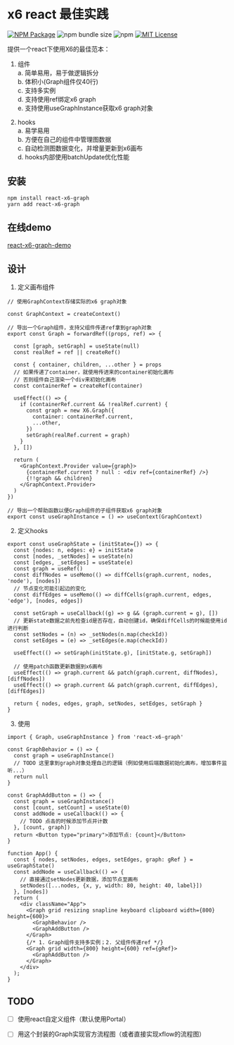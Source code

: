 # x6 react 最佳实践
<a href="https://www.npmjs.com/package/react-x6-graph"><img alt="NPM Package" src="https://img.shields.io/npm/v/react-x6-graph.svg?style=flat-square"></a>
![npm bundle size](https://img.shields.io/bundlephobia/minzip/react-x6-graph?style=flat-square)
![npm](https://img.shields.io/npm/dm/react-x6-graph?style=flat-square)
<a href="/LICENSE"><img src="https://img.shields.io/github/license/lloydzhou/antv-x6-react-practice?style=flat-square" alt="MIT License"></a>

提供一个react下使用X6的最佳范本：
1. 组件  
a. 简单易用，易于做逻辑拆分  
b. 体积小(Graph组件仅40行)  
c. 支持多实例  
d. 支持使用ref绑定x6 graph  
e. 支持使用useGraphInstance获取x6 graph对象

2. hooks  
a. 易学易用  
b. 方便在自己的组件中管理图数据  
c. 自动检测图数据变化，并增量更新到x6画布  
d. hooks内部使用batchUpdate优化性能

## 安装
```
npm install react-x6-graph
yarn add react-x6-graph
```

## 在线demo

[react-x6-graph-demo](https://codesandbox.io/s/antv-x6-react-graph-demo-6ere13?file=/src/App.js)

## 设计
1. 定义画布组件
```
// 使用GraphContext存储实际的x6 graph对象

const GraphContext = createContext()

// 导出一个Graph组件，支持父组件传递ref拿到graph对象
export const Graph = forwardRef((props, ref) => {

  const [graph, setGraph] = useState(null)
  const realRef = ref || createRef()

  const { container, children, ...other } = props
  // 如果传递了container，就使用传进来的container初始化画布
  // 否则组件自己渲染一个div来初始化画布
  const containerRef = createRef(container)

  useEffect(() => {
    if (containerRef.current && !realRef.current) {
      const graph = new X6.Graph({
        container: containerRef.current,
        ...other,
      })
      setGraph(realRef.current = graph)
    }
  }, [])

  return (
    <GraphContext.Provider value={graph}>
      {containerRef.current ? null : <div ref={containerRef} />}
      {!!graph && children}
    </GraphContext.Provider>
  )
})

// 导出一个帮助函数以便Graph组件的子组件获取x6 graph对象
export const useGraphInstance = () => useContext(GraphContext)
```

2. 定义hooks
```
export const useGraphState = (initState={}) => {
  const {nodes: n, edges: e} = initState
  const [nodes, _setNodes] = useState(n)
  const [edges, _setEdges] = useState(e)
  const graph = useRef()
  const diffNodes = useMemo(() => diffCells(graph.current, nodes, 'node'), [nodes])
  // 节点变化可能引起边的变化
  const diffEdges = useMemo(() => diffCells(graph.current, edges, 'edge'), [nodes, edges])

  const setGraph = useCallback((g) => g && (graph.current = g), [])
  // 更新state数据之前先检查id是否存在，自动创建id，确保diffCells的时候能使用id进行判断
  const setNodes = (n) => _setNodes(n.map(checkId))
  const setEdges = (e) => _setEdges(e.map(checkId))

  useEffect(() => setGraph(initState.g), [initState.g, setGraph])

  // 使用patch函数更新数据到x6画布
  useEffect(() => graph.current && patch(graph.current, diffNodes), [diffNodes])
  useEffect(() => graph.current && patch(graph.current, diffEdges), [diffEdges])

  return { nodes, edges, graph, setNodes, setEdges, setGraph }
}
```

3. 使用
```
import { Graph, useGraphInstance } from 'react-x6-graph'

const GraphBehavior = () => {
  const graph = useGraphInstance()
  // TODO 这里拿到graph对象处理自己的逻辑（例如使用后端数据初始化画布，增加事件监听...）
  return null
}

const GraphAddButton = () => {
  const graph = useGraphInstance()
  const [count, setCount] = useState(0)
  const addNode = useCallback(() => {
    // TODO 点击的时候添加节点并计数
  }, [count, graph])
  return <Button type="primary">添加节点: {count}</Button>
}

function App() {
  const { nodes, setNodes, edges, setEdges, graph: gRef } = useGraphState()
  const addNode = useCallback(() => {
    // 直接通过setNodes更新数据，添加节点至画布
    setNodes([...nodes, {x, y, width: 80, height: 40, label}])
  }, [nodes])
  return (
    <div className="App">
      <Graph grid resizing snapline keyboard clipboard width={800} height={600}>
        <GraphBehavior />
        <GraphAddButton />
      </Graph>
      {/* 1. Graph组件支持多实例；2. 父组件传递ref */}
      <Graph grid width={800} height={600} ref={gRef}>
        <GraphAddButton />
      </Graph>
    </div>
  );
}
```


## TODO
- [ ] 使用react自定义组件（默认使用Portal）
- [ ] 用这个封装的Graph实现官方流程图（或者直接实现xflow的流程图）

